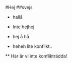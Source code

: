 #Hej
##svejs
  * hallå
  * Inte hejhej
  
  * hej å hå

  * heheh lite konflikt..
  
  ** Här är vi inte konflikträdda!